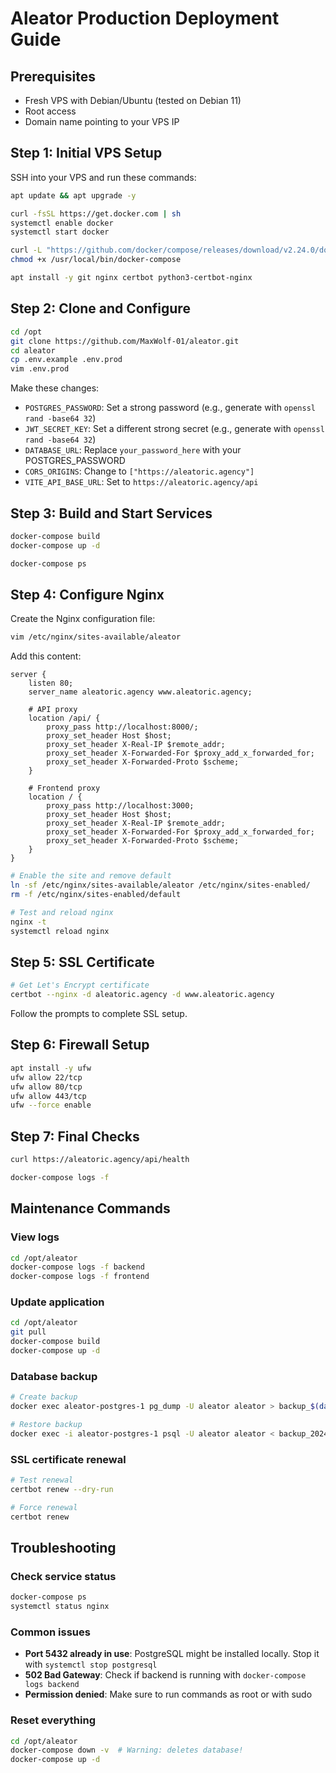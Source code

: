 # Aleator Production Deployment Guide

## Prerequisites

- Fresh VPS with Debian/Ubuntu (tested on Debian 11)
- Root access
- Domain name pointing to your VPS IP

## Step 1: Initial VPS Setup

SSH into your VPS and run these commands:

```bash
apt update && apt upgrade -y

curl -fsSL https://get.docker.com | sh
systemctl enable docker
systemctl start docker

curl -L "https://github.com/docker/compose/releases/download/v2.24.0/docker-compose-$(uname -s)-$(uname -m)" -o /usr/local/bin/docker-compose
chmod +x /usr/local/bin/docker-compose

apt install -y git nginx certbot python3-certbot-nginx
```

## Step 2: Clone and Configure

```bash
cd /opt
git clone https://github.com/MaxWolf-01/aleator.git
cd aleator
cp .env.example .env.prod
vim .env.prod
```

Make these changes:

- `POSTGRES_PASSWORD`: Set a strong password (e.g., generate with `openssl rand -base64 32`)
- `JWT_SECRET_KEY`: Set a different strong secret (e.g., generate with `openssl rand -base64 32`)
- `DATABASE_URL`: Replace `your_password_here` with your POSTGRES_PASSWORD
- `CORS_ORIGINS`: Change to `["https://aleatoric.agency"]`
- `VITE_API_BASE_URL`: Set to `https://aleatoric.agency/api`

## Step 3: Build and Start Services

```bash
docker-compose build
docker-compose up -d

docker-compose ps
```

## Step 4: Configure Nginx

Create the Nginx configuration file:

```bash
vim /etc/nginx/sites-available/aleator
```

Add this content:
```nginx
server {
    listen 80;
    server_name aleatoric.agency www.aleatoric.agency;

    # API proxy
    location /api/ {
        proxy_pass http://localhost:8000/;
        proxy_set_header Host $host;
        proxy_set_header X-Real-IP $remote_addr;
        proxy_set_header X-Forwarded-For $proxy_add_x_forwarded_for;
        proxy_set_header X-Forwarded-Proto $scheme;
    }

    # Frontend proxy
    location / {
        proxy_pass http://localhost:3000;
        proxy_set_header Host $host;
        proxy_set_header X-Real-IP $remote_addr;
        proxy_set_header X-Forwarded-For $proxy_add_x_forwarded_for;
        proxy_set_header X-Forwarded-Proto $scheme;
    }
}
```

```bash
# Enable the site and remove default
ln -sf /etc/nginx/sites-available/aleator /etc/nginx/sites-enabled/
rm -f /etc/nginx/sites-enabled/default

# Test and reload nginx
nginx -t
systemctl reload nginx
```

## Step 5: SSL Certificate

```bash
# Get Let's Encrypt certificate
certbot --nginx -d aleatoric.agency -d www.aleatoric.agency
```

Follow the prompts to complete SSL setup.

## Step 6: Firewall Setup

```bash
apt install -y ufw
ufw allow 22/tcp
ufw allow 80/tcp
ufw allow 443/tcp
ufw --force enable
```

## Step 7: Final Checks

```bash
curl https://aleatoric.agency/api/health

docker-compose logs -f
```

## Maintenance Commands

### View logs

```bash
cd /opt/aleator
docker-compose logs -f backend
docker-compose logs -f frontend
```

### Update application

```bash
cd /opt/aleator
git pull
docker-compose build
docker-compose up -d
```

### Database backup

```bash
# Create backup
docker exec aleator-postgres-1 pg_dump -U aleator aleator > backup_$(date +%Y%m%d).sql

# Restore backup
docker exec -i aleator-postgres-1 psql -U aleator aleator < backup_20240101.sql
```

### SSL certificate renewal

```bash
# Test renewal
certbot renew --dry-run

# Force renewal
certbot renew
```

## Troubleshooting

### Check service status

```bash
docker-compose ps
systemctl status nginx
```

### Common issues

- **Port 5432 already in use**: PostgreSQL might be installed locally. Stop it with `systemctl stop postgresql`
- **502 Bad Gateway**: Check if backend is running with `docker-compose logs backend`
- **Permission denied**: Make sure to run commands as root or with sudo

### Reset everything

```bash
cd /opt/aleator
docker-compose down -v  # Warning: deletes database!
docker-compose up -d
```


